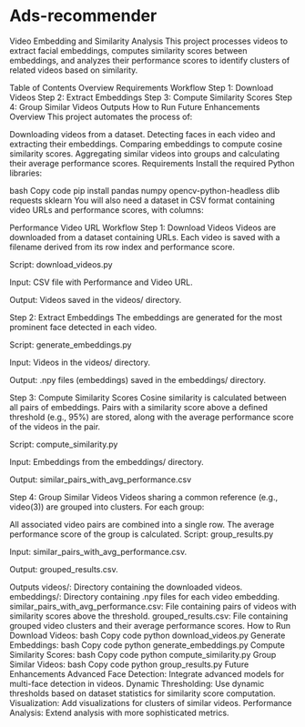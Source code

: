 # Ads-recommender
Video Embedding and Similarity Analysis
This project processes videos to extract facial embeddings, computes similarity scores between embeddings, and analyzes their performance scores to identify clusters of related videos based on similarity.

Table of Contents
Overview
Requirements
Workflow
Step 1: Download Videos
Step 2: Extract Embeddings
Step 3: Compute Similarity Scores
Step 4: Group Similar Videos
Outputs
How to Run
Future Enhancements
Overview
This project automates the process of:

Downloading videos from a dataset.
Detecting faces in each video and extracting their embeddings.
Comparing embeddings to compute cosine similarity scores.
Aggregating similar videos into groups and calculating their average performance scores.
Requirements
Install the required Python libraries:

bash
Copy code
pip install pandas numpy opencv-python-headless dlib requests sklearn
You will also need a dataset in CSV format containing video URLs and performance scores, with columns:

Performance
Video URL
Workflow
Step 1: Download Videos
Videos are downloaded from a dataset containing URLs. Each video is saved with a filename derived from its row index and performance score.

Script: download_videos.py

Input: CSV file with Performance and Video URL.

Output: Videos saved in the videos/ directory.

Step 2: Extract Embeddings
The embeddings are generated for the most prominent face detected in each video.

Script: generate_embeddings.py

Input: Videos in the videos/ directory.

Output: .npy files (embeddings) saved in the embeddings/ directory.

Step 3: Compute Similarity Scores
Cosine similarity is calculated between all pairs of embeddings. Pairs with a similarity score above a defined threshold (e.g., 95%) are stored, along with the average performance score of the videos in the pair.

Script: compute_similarity.py

Input: Embeddings from the embeddings/ directory.

Output: similar_pairs_with_avg_performance.csv

Step 4: Group Similar Videos
Videos sharing a common reference (e.g., video(3)) are grouped into clusters. For each group:

All associated video pairs are combined into a single row.
The average performance score of the group is calculated.
Script: group_results.py

Input: similar_pairs_with_avg_performance.csv.

Output: grouped_results.csv.

Outputs
videos/: Directory containing the downloaded videos.
embeddings/: Directory containing .npy files for each video embedding.
similar_pairs_with_avg_performance.csv: File containing pairs of videos with similarity scores above the threshold.
grouped_results.csv: File containing grouped video clusters and their average performance scores.
How to Run
Download Videos:
bash
Copy code
python download_videos.py
Generate Embeddings:
bash
Copy code
python generate_embeddings.py
Compute Similarity Scores:
bash
Copy code
python compute_similarity.py
Group Similar Videos:
bash
Copy code
python group_results.py
Future Enhancements
Advanced Face Detection: Integrate advanced models for multi-face detection in videos.
Dynamic Thresholding: Use dynamic thresholds based on dataset statistics for similarity score computation.
Visualization: Add visualizations for clusters of similar videos.
Performance Analysis: Extend analysis with more sophisticated metrics.

